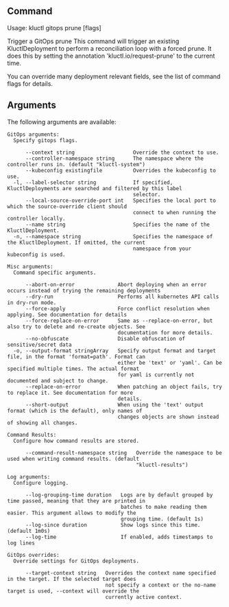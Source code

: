 <!-- This comment is uncommented when auto-synced to www-kluctl.io

---
title: "gitops prune"
linkTitle: "gitops prune"
weight: 10
description: >
    webui command
---
-->

## Command
<!-- BEGIN SECTION "gitops prune" "Usage" false -->
Usage: kluctl gitops prune [flags]

Trigger a GitOps prune
This command will trigger an existing KluctlDeployment to perform a reconciliation loop with a forced prune.
It does this by setting the annotation 'kluctl.io/request-prune' to the current time.

You can override many deployment relevant fields, see the list of command flags for details.

<!-- END SECTION -->

## Arguments

The following arguments are available:
<!-- BEGIN SECTION "gitops prune" "GitOps arguments" true -->
```
GitOps arguments:
  Specify gitops flags.

      --context string                   Override the context to use.
      --controller-namespace string      The namespace where the controller runs in. (default "kluctl-system")
      --kubeconfig existingfile          Overrides the kubeconfig to use.
  -l, --label-selector string            If specified, KluctlDeployments are searched and filtered by this label
                                         selector.
      --local-source-override-port int   Specifies the local port to which the source-override client should
                                         connect to when running the controller locally.
      --name string                      Specifies the name of the KluctlDeployment.
  -n, --namespace string                 Specifies the namespace of the KluctlDeployment. If omitted, the current
                                         namespace from your kubeconfig is used.

```
<!-- END SECTION -->
<!-- BEGIN SECTION "gitops prune" "Misc arguments" true -->
```
Misc arguments:
  Command specific arguments.

      --abort-on-error              Abort deploying when an error occurs instead of trying the remaining deployments
      --dry-run                     Performs all kubernetes API calls in dry-run mode.
      --force-apply                 Force conflict resolution when applying. See documentation for details
      --force-replace-on-error      Same as --replace-on-error, but also try to delete and re-create objects. See
                                    documentation for more details.
      --no-obfuscate                Disable obfuscation of sensitive/secret data
  -o, --output-format stringArray   Specify output format and target file, in the format 'format=path'. Format can
                                    either be 'text' or 'yaml'. Can be specified multiple times. The actual format
                                    for yaml is currently not documented and subject to change.
      --replace-on-error            When patching an object fails, try to replace it. See documentation for more
                                    details.
      --short-output                When using the 'text' output format (which is the default), only names of
                                    changes objects are shown instead of showing all changes.

```
<!-- END SECTION -->
<!-- BEGIN SECTION "gitops prune" "Command Results" true -->
```
Command Results:
  Configure how command results are stored.

      --command-result-namespace string   Override the namespace to be used when writing command results. (default
                                          "kluctl-results")

```
<!-- END SECTION -->
<!-- BEGIN SECTION "gitops prune" "Log arguments" true -->
```
Log arguments:
  Configure logging.

      --log-grouping-time duration   Logs are by default grouped by time passed, meaning that they are printed in
                                     batches to make reading them easier. This argument allows to modify the
                                     grouping time. (default 1s)
      --log-since duration           Show logs since this time. (default 1m0s)
      --log-time                     If enabled, adds timestamps to log lines

```
<!-- END SECTION -->
<!-- BEGIN SECTION "gitops prune" "GitOps overrides" true -->
```
GitOps overrides:
  Override settings for GitOps deployments.

      --target-context string   Overrides the context name specified in the target. If the selected target does
                                not specify a context or the no-name target is used, --context will override the
                                currently active context.

```
<!-- END SECTION -->